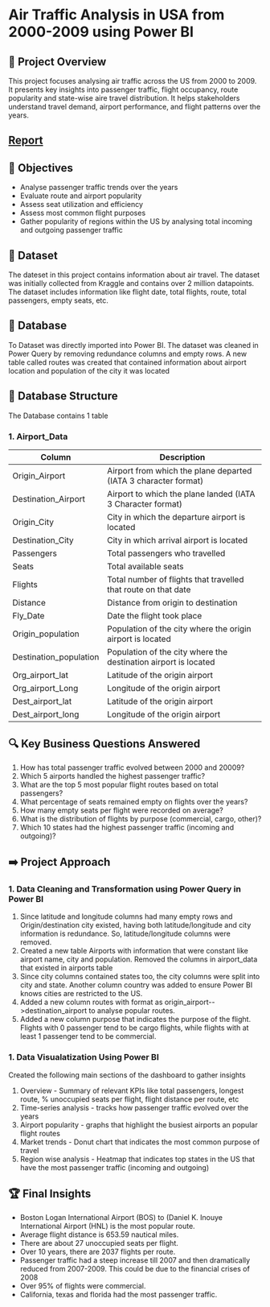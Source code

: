 # Air Traffic Analysis in USA from 2000-2009 using Power BI

## 🚀 Project Overview

This project focuses analysing air traffic across the US from 2000 to 2009. It presents key insights into passenger traffic, flight occupancy, route popularity and state-wise aire travel distribution. It helps stakeholders understand travel demand, airport performance, and flight patterns over the years.

## [Report](https://github.com/Trevor20/SQL-PowerBI-Portfolio/tree/main/projects/Project2-AirportAnalysis/report)

## 🎯 Objectives 

- Analyse passenger traffic trends over the years
- Evaluate route and airport popularity
- Assess seat utilization and efficiency
- Assess most common flight purposes
- Gather popularity of regions within the US by analysing total incoming and outgoing passenger traffic

## 📖 Dataset

The dateset in this project contains information about air travel. The dataset was initially collected from Kraggle and contains over 2 million datapoints. The dataset includes information like flight date, total flights, route, total passengers, empty seats, etc.

## 📁 Database

To Dataset was directly imported into Power BI. The dataset was cleaned in Power Query by removing redundance columns and empty rows. A new table called routes was created that contained information about airport location and population of the city it was located

## 📂 Database Structure

The Database contains 1 table

### 1. Airport_Data
| Column                 | Description                                                    |
|------------------------|----------------------------------------------------------------|
| Origin_Airport         | Airport from which the plane departed (IATA 3 character format)|
| Destination_Airport    | Airport to which the plane landed (IATA 3 Character format)    |
| Origin_City            | City in which the departure airport is located                 |
| Destination_City       | City in which arrival airport is located                       |
| Passengers             | Total passengers who travelled                                 |
| Seats                  | Total available seats                                          |
| Flights                | Total number of flights that travelled that route on that date |
| Distance               | Distance from origin to destination                            |
| Fly_Date               | Date the flight took place                                     |
| Origin_population      | Population of the city where the origin airport is located     |
| Destination_population | Population of the city where the destination airport is located|
| Org_airport_lat        | Latitude of the origin airport                                 |
| Org_airport_Long       | Longitude of the origin airport                                |
| Dest_airport_lat       | Latitude of the origin airport                                 |
| Dest_airport_long      | Longitude of the origin airport                                |

## 🔍 Key Business Questions Answered

1. How has total passenger traffic evolved between 2000 and 20009?
2. Which 5 airports handled the highest passenger traffic?
3. What are the top 5 most popular flight routes based on total passengers?
4. What percentage of seats remained empty on flights over the years?
5. How many empty seats per flight were recorded on average?
6. What is the distribution of flights by purpose (commercial, cargo, other)?
7. Which 10 states had the highest passenger traffic (incoming and outgoing)?

## ➡️ Project Approach

### 1. Data Cleaning and Transformation using Power Query in Power BI
1. Since latitude and longitude columns had many empty rows and Origin/destination city existed, having both latitude/longitude and city information is redundance. So, latitude/longitude columns were removed.
2. Created a new table Airports with information that were constant like airport name, city and population. Removed the columns in airport_data that existed in airports table
3. Since city columns contained states too, the city columns were split into city and state. Another column country was added to ensure Power BI knows cities are restricted to the US.
4. Added a new column routes with format as origin_airport-->destination_airport to analyse popular routes.
5. Added a new column purpose that indicates the purpose of the flight. Flights with 0 passenger tend to be cargo flights, while flights with at least 1 passenger tend to be commercial.

### 1. Data Visualatization Using Power BI
Created the following main sections of the dashboard to gather insights
1. Overview - Summary of relevant KPIs like total passengers, longest route, % unoccupied seats per flight, flight distance per route, etc
2. Time-series analysis - tracks how passenger traffic evolved over the years
3. Airport popularity - graphs that highlight the busiest airports an popular flight routes
4. Market trends - Donut chart that indicates the most common purpose of travel
5. Region wise analysis - Heatmap that indicates top states in the US that have the most passenger traffic (incoming and outgoing)

## 🏆 Final Insights
- Boston Logan International Airport (BOS) to (Daniel K. Inouye International Airport (HNL) is the most popular route.
-  Average flight distance is 653.59 nautical miles.
-  There are about 27 unoccupied seats per flight.
-  Over 10 years, there are 2037 flights per route.
-  Passenger traffic had a steep increase till 2007 and then dramatically reduced from 2007-2009. This could be due to the financial crises of 2008
-  Over 95% of flights were commercial.
-  California, texas and florida had the most passenger traffic.

